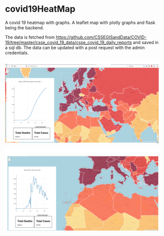# covid19HeatMap
A covid 19 heatmap with graphs.
A leaflet map  with plotly graphs and flask being the backend.

The data is fetched from https://github.com/CSSEGISandData/COVID-19/tree/master/csse_covid_19_data/csse_covid_19_daily_reports and saved in a sql db. The data can be updated with a post request with the admin credentials.


![](images/HEATMAP.png)


![](images/HEATMAP2.png)

